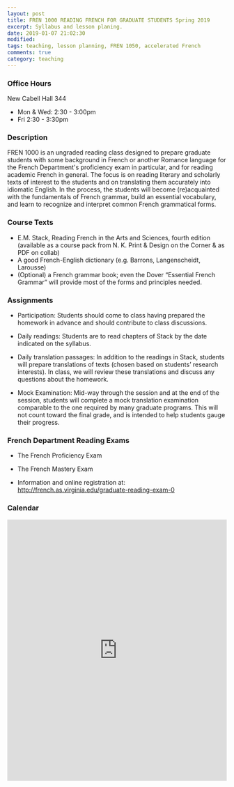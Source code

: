 ```yaml
---
layout: post
title: FREN 1000 READING FRENCH FOR GRADUATE STUDENTS Spring 2019 
excerpt: Syllabus and lesson planing.
date: 2019-01-07 21:02:30 
modified:  
tags: teaching, lesson planning, FREN 1050, accelerated French 
comments: true
category: teaching
---
```


### Office Hours 

New Cabell Hall 344 
- Mon & Wed: 2:30 - 3:00pm  
- Fri 2:30 - 3:30pm 


### Description

FREN 1000 is an ungraded reading class designed to prepare graduate students with some background in French or another Romance language for the French Department's proficiency exam in particular, and for reading academic French in general. The focus is on reading literary and scholarly texts of interest to the students and on translating them accurately into idiomatic English. In the process, the students will become (re)acquainted with the fundamentals of French grammar, build an essential vocabulary, and learn to recognize and interpret common French grammatical forms.

### Course Texts

- E.M. Stack, Reading French in the Arts and Sciences, fourth edition (available as a course pack from N. K. Print & Design on the Corner & as PDF on collab)
- A good French-English dictionary (e.g. Barrons, Langenscheidt, Larousse)
- (Optional) a French grammar book; even the Dover “Essential French Grammar” will provide most of the forms and principles needed.

### Assignments

- Participation: Students should come to class having prepared the homework in advance and should contribute to class discussions.

- Daily readings: Students are to read chapters of Stack by the date indicated on the syllabus.

- Daily translation passages: In addition to the readings in Stack, students will prepare translations of texts (chosen based on students’ research interests). In class, we will review these translations and discuss any questions about the homework.

- Mock Examination: Mid-way through the session and at the end of the session, students will complete a mock translation examination comparable to the one required by many graduate programs.  This will not count toward the final grade, and is intended to help students gauge their progress.

### French Department Reading Exams

- The French Proficiency Exam
- The French Mastery Exam 

- Information and online registration at: http://french.as.virginia.edu/graduate-reading-exam-0

### Calendar

<iframe src="https://calendar.google.com/calendar/b/1/embed?showDate=0&amp;showPrint=0&amp;showTabs=0&amp;showTz=0&amp;mode=WEEK&amp;height=600&amp;wkst=1&amp;bgcolor=%23ffffff&amp;src=virginia.edu_vcrdic4c2spgi4307h54b6hdho%40group.calendar.google.com&amp;color=%23865A5A&amp;ctz=America%2FNew_York" style="border-width:0" width="100%" height="600" frameborder="0" scrolling="no"></iframe>


